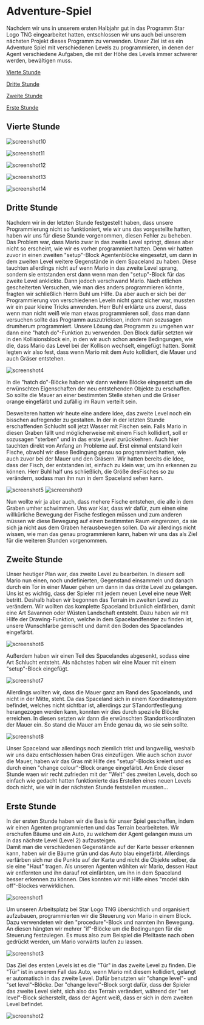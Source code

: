 # Adventure-Spiel

Nachdem wir uns in unserem ersten Halbjahr gut in das Programm Star Logo TNG eingearbeitet hatten, entschlossen wir uns auch bei unserem  nächsten Projekt dieses Programm zu verwenden. 
Unser Ziel ist es ein Adventure Spiel mit verschiedenen Levels zu programmieren, in denen der Agent verschiedene Aufgaben, die mit der Höhe des Levels immer schwerer werden, bewältigen muss.

[Vierte Stunde](#vier)

[Dritte Stunde](#drei)

[Zweite Stunde](#zwei)

[Erste Stunde](#eins)

## Vierte Stunde<a name="vier"></a>

![screenshot10](Bilder/Screenshot10.png "10")

![screenshot11](Bilder/Screenshot11.png "11")

![screenshot12](Bilder/Screenshot12.png "12")

![screenshot13](Bilder/Screenshot13.png "13")

![screenshot14](Bilder/Screenshot14.png "14")


## Dritte Stunde<a name="drei"></a>

Nachdem wir in der letzten Stunde festgestellt haben, dass unsere Programmierung nicht so funktioniert, wie wir uns das vorgestellte hatten, haben wir uns für diese Stunde vorgenommen, diesen Fehler zu beheben. Das Problem war, dass Mario zwar in das zweite Level springt, dieses aber nicht so erscheint, wie wir es vorher programmiert hatten. Denn wir hatten zuvor in einen zweiten "setup"-Block Agentenblöcke eingesetzt, um dann in dem zweiten Level weitere Gegenstände in dem Spaceland zu haben. Diese tauchten allerdings nicht auf wenn Mario in das zweite Level sprang, sondern sie entstanden erst dann wenn man den "setup"-Block für das zweite Level anklickte. Dann jedoch verschwand Mario. 
Nach etlichen gescheiterten Versuchen, wie man dies anders programmieren könnte, fragten wir schließlich Herrn Buhl um Hilfe. Da aber auch er sich bei der Programmierung von verschiedenen Leveln nicht ganz sicher war, mussten wir ein paar kleine Tricks anwenden. Herr Buhl erklärte uns zuerst, dass wenn man nicht weiß wie man etwas programmieren soll, dass man dann versuchen sollte das Programm auszutricksen, indem man sozusagen drumherum programmiert. Unsere Lösung das Programm zu umgehen war dann eine "hatch do"-Funktion zu verwenden. Den Block dafür setzten wir in den Kollisionsblock ein, in den wir  auch schon andere Bedingungen, wie die, dass Mario das Level bei der Kollison wechselt, eingefügt hatten. Somit legten wir also fest, dass wenn Mario mit dem Auto kollidiert, die Mauer und auch Gräser entstehen.

![screenshot4](Bilder/Screenshot04.png "4")

In die "hatch do"-Blöcke haben wir dann weitere Blöcke eingesetzt um die erwünschten Eigenschaften der neu entstehenden Objekte zu erschaffen. So sollte die Mauer an einer bestimmten Stelle stehen und die Gräser orange eingefärbt und zufällig im Raum verteilt sein.

Desweiteren hatten wir heute eine andere Idee, das zweite Level noch ein bisschen aufregender zu gestalten. In der in der letzten Stunde erschaffenden Schlucht soll jetzt Wasser mit Fischen sein. Falls Mario in diesen Graben fällt und möglicherweise mit einem Fisch kollidiert, soll er sozusagen "sterben" und in das erste Level zurückkehren.
Auch hier tauchten direkt von Anfang an Probleme auf. Erst einmal entstand kein Fische, obwohl wir diese Bedingung genau so programmiert hatten, wie auch zuvor bei der Mauer und den Gräsern. Wir hatten bereits die Idee, dass der Fisch, der entstanden ist, einfach zu klein war, um ihn erkennen zu können. Herr Buhl half uns schließlich, die Größe desFisches so zu verändern, sodass man ihn nun in dem Spaceland sehen kann. 

![screenshot5](Bilder/Screenshot05.png "5")  ![screenshot9](Bilder/Screenshot09.png "9")

Nun wollte wir ja aber auch, dass mehere Fische entstehen, die alle in dem Graben umher schwimmen. Uns war klar, dass wir dafür, zum einen eine willkürliche Bewegung der Fische festlegen müssen und zum anderen müssen wir diese Bewegung auf einen bestimmten Raum eingrenzen, da sie sich ja nicht aus dem Graben herausbewegen sollen. Da wir allerdings nicht wissen, wie man das genau programmieren kann, haben wir uns das als Ziel für die weiteren Stunden vorgenommen.

## Zweite Stunde<a name="zwei"></a>

Unser heutiger Plan war, das zweite Level zu bearbeiten. In diesem soll Mario nun einen, noch undefinierten, Gegenstand einsammeln und danach durch ein Tor in einer Mauer gehen um dann in das dritte Level zu gelangen.
Uns ist es wichtig, dass der Spieler mit jedem neuen Level eine neue Welt betritt. Deshalb haben wir begonnen das Terrain im zweiten Level zu verändern. Wir wollten das komplette Spaceland bräunlich einfärben, damit eine Art Savannen oder Wüsten Landschaft entsteht. Dazu haben wir mit HIlfe der Drawing-Funktion, welche in dem Spacelandfenster zu finden ist, unsere Wunschfarbe gemischt und damit den Boden des Spacelandes eingefärbt. 

![screenshot6](Bilder/Screenshot06.png "6")

Außerdem haben wir einen Teil des Spacelandes abgesenkt, sodass eine Art Schlucht entsteht.
Als nächstes haben wir eine Mauer mit einem "setup"-Block eingefügt. 

![screenshot7](Bilder/Screenshot07.png "7")

Allerdings wollten wir, dass die Mauer ganz am Rand des Spacelands, und nicht in der Mitte, steht. Da das Spaceland sich in einem Koordinatensystem befindet, welches nicht sichtbar ist, allerdings zur STandortfestlegung herangezogen werden kann, konnten wir dies durch spezielle Blöcke erreichen. In diesen setzten wir dann die erwünschten Standortkoordinaten der Mauer ein. So stand die Mauer am Ende genau da, wo sie sein sollte.

![screenshot8](Bilder/Screenshot08.png "8")

Unser Spaceland war allerdings noch ziemlich trist und langweilig, weshalb wir uns dazu entschlossen haben Gras einzufügen. Wie auch schon zuvor die Mauer, haben wir das Gras mit Hilfe des "setup"-Blocks kreiert und es durch einen "change colour"-Block orange eingefärbt. 
Am Ende dieser Stunde waen wir recht zufrieden mit der "Welt" des zweiten Levels, doch so einfach wie gedacht hatten funktionierte das Erstellen eines neuen Levels doch nicht, wie wir in der nächsten Stunde feststellen mussten...

## Erste Stunde<a name="eins"></a>

In der ersten Stunde haben wir die Basis für unser Spiel geschaffen, indem wir einen Agenten programmierten und das Terrain bearbeiteten. Wir erschufen Bäume und ein Auto, zu welchem der Agent gelangen muss um in das nächste Level (Level 2) aufzusteigen.  
Damit man die verschiedenen Gegenstände auf der Karte besser erkennen kann, haben wir die Bäume grün und das Auto blau eingefärbt. Allerdings verfärben sich nur die Punkte auf der Karte und nicht die Objekte selber, da sie eine "Haut" tragen. Als unseren Agenten wählten wir Mario, dessen Haut wir entfernten und ihn darauf rot einfärbten, um ihn in dem Spaceland besser erkennen zu können. Dies konnten wir mit Hilfe eines "model skin off"-Blockes verwirklichen.

![screenshot1](Bilder/Screenshot01.png "1")

Um unseren Arbeitsplatz bei Star Logo TNG übersichtlich und organisiert aufzubauen, programmierten wir die Steuerung von Mario in einem Block. Dazu verwendeten wir den "procedure"-Block und nannten ihn Bewegung. An diesen hängten wir mehrer "if"-Blöcke um die Bedingungen für die Steuerung festzulegen. Es muss also zum Beispiel die Pfeiltaste nach oben gedrückt werden, um Mario vorwärts laufen zu lassen. 

![screenshot3](Bilder/Screenshot03.png "3")
 
Das Ziel des ersten Levels ist es die "Tür" in das zweite Level zu finden. Die "Tür" ist in unserem Fall das Auto, wenn Mario mit diesem kollidiert, gelangt er automatisch in das zweite Level. Dafür benutzten wir "change level"- und "set level"-Blöcke. Der "change level"-Block sorgt dafür, dass der Spieler das zweite Level sieht, sich also das Terrain verändert, während der "set level"-Block sicherstellt, dass der Agent weiß, dass er sich in dem zweiten Level befindet.
 
![screenshot2](Bilder/Screenshot02.png "2")
